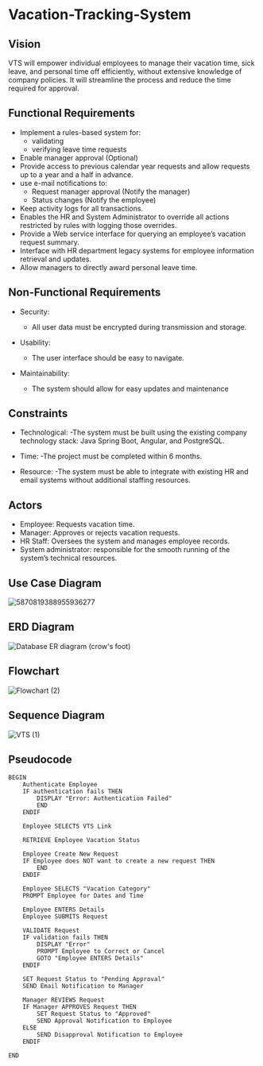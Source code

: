 # Vacation-Tracking-System

## Vision

VTS will empower individual employees to manage their vacation time, sick leave, and personal time off efficiently, without extensive knowledge of company policies. It will streamline the process and reduce the time required for approval.


## Functional Requirements

- Implement a rules-based system for:
  - validating
  - verifying leave time requests
- Enable manager approval (Optional)
- Provide access to previous calendar year requests and allow requests up to a year and a half in advance.
- use e-mail notifications to:
  -  Request manager approval (Notify the manager)
  -  Status changes (Notify the employee)
- Keep activity logs for all transactions.
- Enables the HR and System Administrator to override all actions restricted by rules with logging those overrides.
- Provide a Web service interface for querying an employee’s vacation request summary.
- Interface with HR department legacy systems for employee information retrieval and updates.
- Allow managers to directly award personal leave time.


## Non-Functional Requirements

- Security:
  - All user data must be encrypted during transmission and storage.
    
- Usability:
  - The user interface should be easy to navigate.

- Maintainability:
  - The system should allow for easy updates and maintenance


## Constraints

- Technological:
  -The system must be built using the existing company technology stack: Java Spring Boot, Angular, and PostgreSQL.
  
- Time:
  -The project must be completed within 6 months.
  
- Resource:
  -The system must be able to integrate with existing HR and email systems without additional staffing resources.

  
## Actors

- Employee: Requests vacation time.
- Manager: Approves or rejects vacation requests.
- HR Staff: Oversees the system and manages employee records.
- System administrator: responsible for the smooth running of the system’s technical resources.


## Use Case Diagram

![5870819388955936277](https://github.com/user-attachments/assets/809f9bc7-48e1-4c8f-9ea5-39c89d526753)


## ERD Diagram

![Database ER diagram (crow's foot)](https://github.com/user-attachments/assets/c39e1613-fcd0-4ad2-a762-90302834ee4a)


## Flowchart

![Flowchart (2)](https://github.com/user-attachments/assets/71fe66a5-2630-47c9-a502-09c0dba0646b)


## Sequence Diagram

![VTS (1)](https://github.com/user-attachments/assets/01ce3e74-3fa8-4514-a881-2ca52304cbd2)


## Pseudocode

```
BEGIN
    Authenticate Employee
    IF authentication fails THEN
        DISPLAY "Error: Authentication Failed"
        END
    ENDIF

    Employee SELECTS VTS Link

    RETRIEVE Employee Vacation Status

    Employee Create New Request
    IF Employee does NOT want to create a new request THEN
        END
    ENDIF

    Employee SELECTS "Vacation Category"
    PROMPT Employee for Dates and Time

    Employee ENTERS Details
    Employee SUBMITS Request

    VALIDATE Request
    IF validation fails THEN
        DISPLAY "Error"
        PROMPT Employee to Correct or Cancel
        GOTO "Employee ENTERS Details"
    ENDIF

    SET Request Status to "Pending Approval"
    SEND Email Notification to Manager

    Manager REVIEWS Request
    IF Manager APPROVES Request THEN
        SET Request Status to "Approved"
        SEND Approval Notification to Employee
    ELSE
        SEND Disapproval Notification to Employee
    ENDIF

END

```



